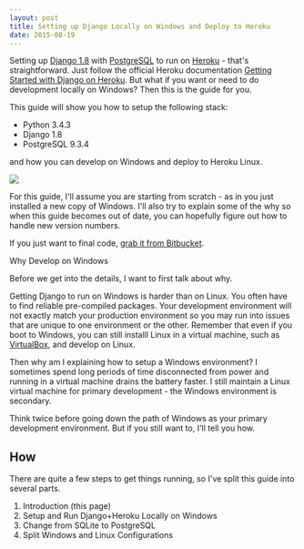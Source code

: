 ```yaml
---
layout: post
title: Setting up Django Locally on Windows and Deploy to Heroku
date: 2015-08-19
---
```


Setting up [Django 1.8](https://www.djangoproject.com/) with [PostgreSQL](http://www.postgresql.org/) to run on [Heroku](http://heroku.com/) - that's straightforward. Just follow the official Heroku documentation [Getting Started with Django on Heroku](https://devcenter.heroku.com/articles/getting-started-with-django). But what if you want or need to do development locally on Windows? Then this is the guide for you.

This guide will show you how to setup the following stack:

* Python 3.4.3
* Django 1.8
* PostgreSQL 9.3.4

and how you can develop on Windows and deploy to Heroku Linux.

![](https://s3-us-west-2.amazonaws.com/ficksworkshop/media/blog/setting-up-django-locally-on-windows-and-deploy-to-heroku/stack_logos.png)

For this guide, I'll assume you are starting from scratch - as in you just installed a new copy of Windows. I'll also try to explain some of the why so when this guide becomes out of date, you can hopefully figure out how to handle new version numbers.

If you just want to final code, [grab it from Bitbucket](https://bitbucket.org/garretfick/win-lin-django).

Why Develop on Windows

Before we get into the details, I want to first talk about why.

Getting Django to run on Windows is harder than on Linux. You often have to find reliable pre-compiled packages. Your development environment will not exactly match your production environment so you may run into issues that are unique to one environment or the other. Remember that even if you boot to Windows, you can still installl Linux in a virtual machine, such as [VirtualBox](https://virtualbox.org/), and develop on Linux.

Then why am I explaining how to setup a Windows environment? I sometimes spend long periods of time disconnected from power and running in a virtual machine drains the battery faster. I still maintain a Linux virtual machine for primary development - the Windows environment is secondary.

Think twice before going down the path of Windows as your primary development environment. But if you still want to, I'll tell you how.

## How

There are quite a few steps to get things running, so I've split this guide into several parts.

1. Introduction (this page)
2. Setup and Run Django+Heroku Locally on Windows
3. Change from SQLite to PostgreSQL
4. Split Windows and Linux Configurations
